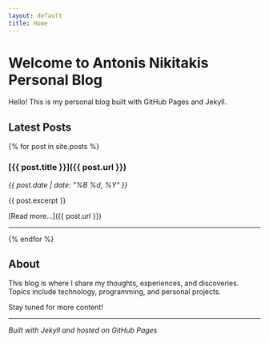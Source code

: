 ```yaml
---
layout: default
title: Home
---
```


# Welcome to Antonis Nikitakis Personal Blog

Hello! This is my personal blog built with GitHub Pages and Jekyll.

## Latest Posts

{% for post in site.posts %}
### [{{ post.title }}]({{ post.url }})
*{{ post.date | date: "%B %d, %Y" }}*

{{ post.excerpt }}

[Read more...]({{ post.url }})

---

{% endfor %}

## About

This blog is where I share my thoughts, experiences, and discoveries. Topics include technology, programming, and personal projects.

Stay tuned for more content!

---

*Built with Jekyll and hosted on GitHub Pages*
